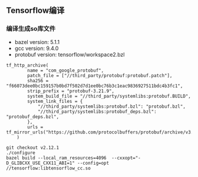 ## Tensorflow编译

### 编译生成so库文件
- bazel version: 5.1.1
- gcc version: 9.4.0
- protobuf version:  tensorflow/workspace2.bzl

```
tf_http_archive(
        name = "com_google_protobuf",
        patch_file = ["//third_party/protobuf:protobuf.patch"],
        sha256 = "f66073dee0bc159157b0bd7f502d7d1ee0bc76b3c1eac9836927511bdc4b3fc1",
        strip_prefix = "protobuf-3.21.9",
        system_build_file = "//third_party/systemlibs:protobuf.BUILD",
        system_link_files = {
            "//third_party/systemlibs:protobuf.bzl": "protobuf.bzl",
            "//third_party/systemlibs:protobuf_deps.bzl": "protobuf_deps.bzl",
        },
        urls = tf_mirror_urls("https://github.com/protocolbuffers/protobuf/archive/v3.21.9.zip"),
    )
```
  
```
git checkout v2.12.1
./configure
bazel build --local_ram_resources=4096  --cxxopt="-D_GLIBCXX_USE_CXX11_ABI=1" --config=opt   //tensorflow:libtensorflow_cc.so
```
